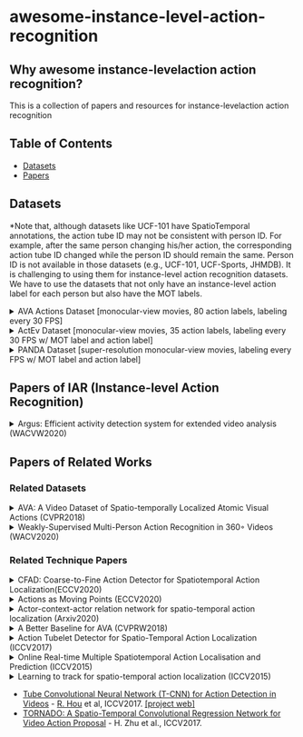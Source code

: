 # awesome-instance-level-action-recognition


## Why awesome instance-levelaction action recognition?

This is a collection of papers and resources for instance-levelaction action recognition


## Table of Contents
- [Datasets](#datasets)
- [Papers](#papers)

## Datasets
*Note that, although datasets like UCF-101 have SpatioTemporal annotations, the action tube ID may not be consistent with person ID. For example, after the same person changing his/her action, the corresponding action tube ID changed while the person ID should remain the same. Person ID is not available in those datasets (e.g., UCF-101, UCF-Sports, JHMDB). It is challenging to using them for instance-level action recognition datasets. We have to use the datasets that not only have an instance-level action label for each person but also have the MOT labels.


<details>
<summary>AVA Actions Dataset [monocular-view movies, 80 action labels, labeling every 30 FPS]</summary>
 <div align="center">
  <img src="images/ava_demo.gif" width="600px"/>
</div>
 
[link](http://research.google.com/ava/)
 </details>
 
 
 
<details>
<summary>ActEv Dataset [monocular-view movies, 35 action labels, labeling every 30 FPS w/ MOT label and action label]</summary>
 <div align="center">
  <img src="images/ava_demo.gif" width="600px"/>
</div>
 
[link](https://actev.nist.gov/trecvid20#tab_data)
 </details>
 
 
<details>
<summary>PANDA Dataset [super-resolution monocular-view movies, labeling every FPS w/ MOT label and action label]</summary>
 <div align="center">
  <img src="images/panda.png" width="600px"/>
</div>
 
[link](http://www.panda-dataset.com/index.html)
 </details>
 

## Papers of IAR (Instance-level Action Recognition)
<details>
<summary>Argus: Efficient activity detection system for extended video analysis (WACVW2020)</summary>
 
 [pdf](https://openaccess.thecvf.com/content_WACVW_2020/papers/w5/Liu_Argus_Efficient_Activity_Detection_System_for_Extended_Video_Analysis_WACVW_2020_paper.pdf)
 [codes]()
 
@inproceedings{liu2020argus,
  title={Argus: Efficient activity detection system for extended video analysis},
  author={Liu, Wenhe and Kang, Guoliang and Huang, Po-Yao and Chang, Xiaojun and Qian, Yijun and Liang, Junwei and Gui, Liangke and Wen, Jing and Chen, Peng},
  booktitle={Proceedings of the IEEE Winter Conference on Applications of Computer Vision Workshops},
  pages={126--133},
  year={2020}
}
</details>



## Papers of Related Works
### Related Datasets

<details>
<summary>AVA: A Video Dataset of Spatio-temporally Localized Atomic Visual Actions (CVPR2018)</summary>
 
 [pdf](https://arxiv.org/pdf/1705.08421.pdf)
 
@inproceedings{gu2018ava,
  title={Ava: A video dataset of spatio-temporally localized atomic visual actions},
  author={Gu, Chunhui and Sun, Chen and Ross, David A and Vondrick, Carl and Pantofaru, Caroline and Li, Yeqing and Vijayanarasimhan, Sudheendra and Toderici, George and Ricco, Susanna and Sukthankar, Rahul and others},
  booktitle={Proceedings of the IEEE Conference on Computer Vision and Pattern Recognition},
  pages={6047--6056},
  year={2018}
}
</details>


<details>
<summary>Weakly-Supervised Multi-Person Action Recognition in 360◦ Videos (WACV2020)</summary>
 
 [pdf](https://openaccess.thecvf.com/content_WACV_2020/papers/Li_Weakly-Supervised_Multi-Person_Action_Recognition_in_360circ_Videos_WACV_2020_paper.pdf)
 [code](https://github.com/ryukenzen/360action)
 
@inproceedings{li2020weakly,
  title={Weakly-Supervised Multi-Person Action Recognition in 360° Videos},
  author={Li, Junnan and Liu, Jianquan and Wang, Yongkang and Nishimura, Shoji and Kankanhalli, Mohan S},
  booktitle={2020 IEEE Winter Conference on Applications of Computer Vision (WACV)},
  pages={497--505},
  year={2020},
  organization={IEEE}
}
</details>



### Related Technique Papers

<details>
<summary>CFAD: Coarse-to-Fine Action Detector for Spatiotemporal Action Localization(ECCV2020)</summary>
 
 [pdf](https://arxiv.org/pdf/2008.08332.pdf)
 
@inproceedings{li2020cfad,
  title={CFAD: Coarse-to-Fine Action Detector for Spatiotemporal Action Localization},
  author={Li, Yuxi and Lin, Weiyao and See, John and Xu, Ning and Xu, Shugong and Yan, Ke and Yang, Cong},
  booktitle={European Conference on Computer Vision},
  pages={510--527},
  year={2020},
  organization={Springer}
}
</details>




<details>
<summary>Actions as Moving Points (ECCV2020)</summary>
 
 [pdf](https://arxiv.org/pdf/2001.04608.pdf)
 [code](https://github.com/MCG-NJU/MOC-Detector)
 
@article{li2020actions,
  title={Actions as Moving Points},
  author={Li, Yixuan and Wang, Zixu and Wang, Limin and Wu, Gangshan},
  journal={arXiv preprint arXiv:2001.04608},
  year={2020}
}
</details>



<details>
<summary>Actor-context-actor relation network for spatio-temporal action localization (Arxiv2020)</summary>
 
 [pdf](https://arxiv.org/pdf/2006.07976v2.pdf)
 [code](https://github.com/Siyu-C/ACAR-Net)
 
@article{pan2020actor,
  title={Actor-context-actor relation network for spatio-temporal action localization},
  author={Pan, Junting and Chen, Siyu and Shou, Zheng and Shao, Jing and Li, Hongsheng},
  journal={arXiv preprint arXiv:2006.07976},
  url = {https://arxiv.org/pdf/2006.07976v2.pdf},
  year={2020}
}
</details>



<details>
<summary>A Better Baseline for AVA (CVPRW2018)</summary>
 
 [pdf](https://arxiv.org/pdf/1807.10066.pdf)
 
@inproceedings{kalogeiton2017action,
  title={Action tubelet detector for spatio-temporal action localization},
  author={Kalogeiton, Vicky and Weinzaepfel, Philippe and Ferrari, Vittorio and Schmid, Cordelia},
  booktitle={Proceedings of the IEEE International Conference on Computer Vision},
  pages={4405--4413},
  year={2017}
}
</details>



<details>
<summary>Action Tubelet Detector for Spatio-Temporal Action Localization (ICCV2017)</summary>
 
 [pdf](http://thoth.inrialpes.fr/src/ACTdetector/)
 [code](https://github.com/vkalogeiton/caffe/tree/act-detector)
 
@inproceedings{kalogeiton2017action,
  title={Action tubelet detector for spatio-temporal action localization},
  author={Kalogeiton, Vicky and Weinzaepfel, Philippe and Ferrari, Vittorio and Schmid, Cordelia},
  booktitle={Proceedings of the IEEE International Conference on Computer Vision},
  pages={4405--4413},
  year={2017}
}
</details>



<details>
<summary>Online Real-time Multiple Spatiotemporal Action Localisation and Prediction (ICCV2015)</summary>
 
 [pdf](https://arxiv.org/pdf/1611.08563.pdf)
 [code](https://github.com/gurkirt/corrected-UCF101-Annots)
 
@inproceedings{singh2017online,
  title={Online real-time multiple spatiotemporal action localisation and prediction},
  author={Singh, Gurkirt and Saha, Suman and Sapienza, Michael and Torr, Philip HS and Cuzzolin, Fabio},
  booktitle={Proceedings of the IEEE International Conference on Computer Vision},
  pages={3637--3646},
  year={2017}
}
</details>



<details>
<summary>Learning to track for spatio-temporal action localization (ICCV2015)</summary>
 
 [pdf](https://openaccess.thecvf.com/content_iccv_2015/papers/Weinzaepfel_Learning_to_Track_ICCV_2015_paper.pdf)
 
@inproceedings{weinzaepfel2015learning,
  title={Learning to track for spatio-temporal action localization},
  author={Weinzaepfel, Philippe and Harchaoui, Zaid and Schmid, Cordelia},
  booktitle={Proceedings of the IEEE international conference on computer vision},
  pages={3164--3172},
  year={2015}
}
</details>






* [Tube Convolutional Neural Network (T-CNN) for Action Detection in Videos](https://arxiv.org/pdf/1703.10664.pdf) - [R. Hou](http://www.cs.ucf.edu/~rhou/) et al, ICCV2017. [[project web]](http://crcv.ucf.edu/projects/TCNN/)
* [TORNADO: A Spatio-Temporal Convolutional Regression Network for Video Action Proposal](http://openaccess.thecvf.com/content_ICCV_2017/papers/Zhu_TORNADO_A_Spatio-Temporal_ICCV_2017_paper.pdf) - H. Zhu et al., ICCV2017. 
